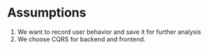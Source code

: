# Assumptions
1. We want to record user behavior and save it for further analysis
2. We choose CQRS for backend and frontend.
